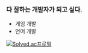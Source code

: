 ### 다 잘하는 개발자가 되고 싶다.
 - 게임 개발
 - 언어 개발
   
[![Solved.ac프로필](http://mazassumnida.wtf/api/v2/generate_badge?boj=tolelom)](https://solved.ac/tolelom)
